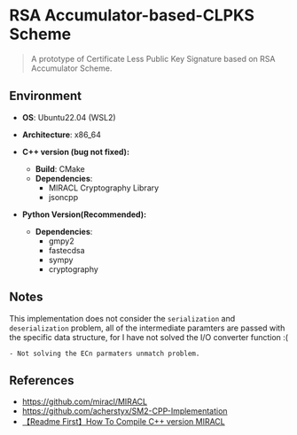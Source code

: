 # RSA Accumulator-based-CLPKS Scheme
> A prototype of Certificate Less Public Key Signature based on RSA Accumulator Scheme.

## Environment
- **OS**: Ubuntu22.04 (WSL2)
- **Architecture**: x86_64
- **C++ version (bug not fixed):**
    - **Build**: CMake
    - **Dependencies**:
        - MIRACL Cryptography Library
        - jsoncpp

- **Python Version(Recommended):**
    - **Dependencies**:
        - gmpy2
        - fastecdsa
        - sympy
        - cryptography


## Notes
This implementation does not consider the `serialization` and `deserialization` problem, 
all of the intermediate paramters are passed with the specific data structure, for I have not solved the I/O converter function :( 

    - Not solving the ECn parmaters unmatch problem.



## References
- https://github.com/miracl/MIRACL
- https://github.com/acherstyx/SM2-CPP-Implementation
- [【Readme First】How To Compile C++ version MIRACL](https://adityagudimetla.medium.com/installing-miracl-for-dummies-7eb7192c3285)